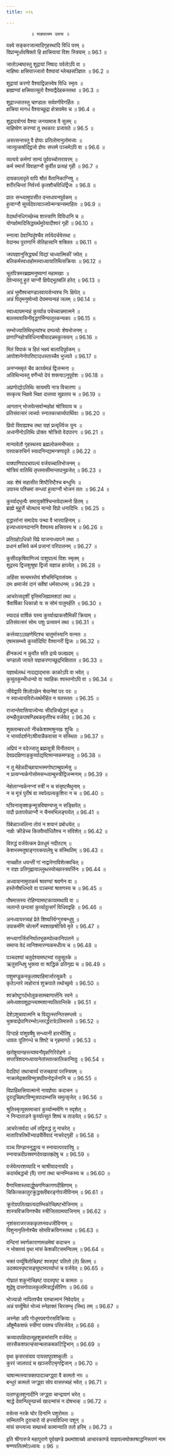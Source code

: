 ```yaml
---
title: ०९६

---
```

             ॥ याज्ञवल्क्य उवाच ॥  
वक्ष्ये सङ्करजात्यादिगृहस्थादि विधिं परम् ॥  
विप्रान्मूर्धावषिक्तो हि क्षात्त्रियायां विशः स्त्रियाम् ॥ 96.1 ॥  
  
जातोऽम्बष्ठस्तु शूद्रायां निषादः पर्वतोऽपि वा ॥  
माहिष्यः क्षत्त्रियाज्जातो वैश्यायां म्लेच्छसञ्ज्ञितः ॥ 96.2 ॥  
  
शूद्रायां करणो वैश्याद्विन्नास्वेष विधिः स्मृतः ॥  
ब्राह्मण्यां क्षत्त्रियात्सूतो वैश्याद्वैदेहकस्तथा ॥ 96.3 ॥  
  
शूद्राज्जातस्तु चाण्डालः सर्ववर्णविगर्हितः ॥  
क्षत्त्रिया मागधं वैश्याच्छूद्रा क्षेत्रावमेव च ॥ 96.4 ॥  
  
शूद्रादयोगवं वैश्या जनयामास वै सुतम् ॥  
माहिष्येण करण्यां तु रथकारः प्रजायते ॥ 96.5 ॥  
  
असत्सन्तस्तु वै ज्ञेयाः प्रतिलोमानुलोमजाः ॥  
जात्युत्कर्षाद्द्विजो ज्ञेयः सप्तमे पञ्चमेऽपि वा ॥ 96.6 ॥  
  
व्यत्यये कर्मणां साम्यं पूर्ववच्चोत्तरावरम् ॥  
कर्म स्मार्त्तं विवाहाग्नौ कुर्वीत प्रत्यहं गृही ॥ 96.7 ॥  
  
दायकालादृते वापि श्रौतं वैतानिकाग्निषु ॥  
शरीरचिन्तां निर्वर्त्त्य कृतशौचविधिर्द्विजः ॥ 96.8 ॥  
  
प्रातः सन्ध्यामुपासीत दन्तधावनपूर्वकम् ॥  
हुत्वाग्नौ सूर्य्यदेवत्याञ्जपेन्मन्त्रान्समाहितः ॥ 96.9 ॥  
  
वेदार्थानधिगच्छेच्च शास्त्राणि विविधानि च ॥  
योगक्षोमादिसिद्ध्यर्थमुपेयादीश्वरं गृही ॥ 96.10 ॥  
  
स्नात्वा देवान्पितॄंश्चैव तर्पयेदर्चयेत्तथा ॥  
वेदानथ पुराणानि सेतिहासानि शक्तितः ॥ 96.11 ॥  
  
जपयज्ञानुसिद्ध्यर्थं विद्यां चाध्यात्मिकीं जपेत् ॥  
बलिकर्मस्वधाहोमस्वाध्यायातिथिसक्रियाः ॥ 96.12 ॥  
  
भूतपित्रमरब्रह्ममनुष्याणां महामखाः ॥  
देवेभ्यस्तु हुतं चाग्नौ क्षिपेद्भूतबलिं हरेत् ॥ 96.13 ॥  
  
अन्नं भूमौश्वचाण्डालवायसेभ्यश्च निः क्षिपेत् ॥  
अन्नं पितृमनुष्येभ्यो देयमप्यन्वहं जलम् ॥ 96.14 ॥  
  
स्वाध्यायमन्वहं कुर्य्यान्न पचेच्चान्नमात्मने ॥  
बालस्ववासिनीवृद्धगर्भिण्यातुरकन्यकाः ॥ 96.15 ॥  
  
सम्भोज्यातिथिभृत्यांश्च दम्पत्योः शेषभोजनम् ॥  
प्राणाग्निहोत्रविधिनाश्रीयादन्नमकुत्सयन् ॥ 96.16 ॥  
  
मितं विपाकं च हितं भक्ष्यं बालादिपूर्वकम् ॥  
आपोशानेनोपरिष्टादधस्ताच्चैव भुज्यते ॥ 96.17 ॥  
  
अनग्नममृतं चैव कार्य्यमन्नं द्विजन्मना ॥  
अतिथिभ्यस्तु वर्णेभ्यो देयं शक्त्याऽनुपूर्वशः ॥ 96.18 ॥  
  
अप्रणोद्योऽतिथिः सायमपि नात्र विचारणा ॥  
सत्कृत्य भिक्षवे भिक्षा दातव्या सुव्रताय च ॥ 96.19 ॥  
  
आगतान् भोजयेत्सर्वान्महोक्षं श्रोत्रियाय च ॥  
प्रतिसंवत्सरं त्वर्च्याः स्नातकाचार्य्यपार्थिवाः ॥ 96.20 ॥  
  
प्रियो विवाह्यश्च तथा यज्ञं प्रत्यृर्त्विजः पुनः ॥  
अध्वनीनोऽतिथिः प्रोक्तः श्रोत्रियो वेदपारगः ॥ 96.21 ॥  
  
मान्यावेतौ गृहस्थस्य ब्रह्मलोकमभीप्सतः ॥  
परपाकरुचिर्न स्यादनिन्द्यामन्त्रणादृते ॥ 96.22 ॥  
  
वाक्पाणिपादचापल्यं वर्जयच्चातिभोजनम् ॥  
श्रोत्रियं वातिथिं तृप्तमासीमान्तादनुव्रजेत् ॥ 96.23 ॥  
  
अहः शेषं सहासीत शिष्टैरिष्टैश्च बन्धुभिः ॥  
उपास्य पश्चिमां सन्ध्यां हुत्वाग्नौ भोजनं ततः ॥ 96.24 ॥  
  
कुर्य्याद्भृत्यैः समायुक्तैश्चिन्तयेदात्मनो हितम् ॥  
ब्राह्मे मुहूर्त्ते चोत्थाय मान्यो विप्रो धनादिभिः ॥ 96.25 ॥  
  
वृद्धार्त्तानां समादेयः पन्था वै भारवाहिनाम् ॥  
इज्याध्ययनदानानि वैश्यस्य क्षत्त्रियस्य च ॥ 96.26 ॥  
  
प्रतिग्रहोऽधिको विप्रे याजनाध्यापने तथा ॥  
प्रधानं क्षत्त्रिये कर्म प्रजानां परिपालनम् ॥ 96.27 ॥  
  
कुसीदकृषिवाणिज्यं पाशुपाल्यं विशः स्मृतम् ॥  
शूद्रस्य द्विजशुश्रूषा द्विजो यज्ञान्न हापयेत् ॥ 96.28 ॥  
  
अहिंसा सत्यमस्तेयं शौचमिन्द्रियसंयमः ॥  
दमः क्षमार्जवं दानं सर्वेषां धर्मसाधनम् ॥ 96.29 ॥  
  
आचरेत्सदृशीं वृत्तिमजिह्मामशठां तथा ॥  
त्रैवार्षिका धिकान्नो यः स सोमं पातुमर्हति ॥ 96.30 ॥  
  
स्यादन्नं वार्षिकं यस्य कुर्य्यात्प्राकसौमिकीं क्रियाम् ॥  
प्रतिसंवत्सरं सोमः पशुः प्रत्ययनं तथा ॥ 96.31 ॥  
  
कर्त्तव्याऽऽग्रहणेष्टिश्च चातुर्मास्यानि यत्नतः ॥  
एषामसम्भवे कुर्य्यादिष्टिं वैश्वानरीं द्विजः ॥ 96.32 ॥  
  
हीनकल्पं न कुर्वोत सति द्रव्ये फलप्रदम् ॥  
चण्डालो जायते यज्ञकरणाच्छूद्रभिक्षितात ॥ 96.33 ॥  
  
यज्ञार्थलब्धं नादद्याद्भासः काकोऽपि वा भवेत् ॥  
कुसूतकुम्भीधान्यो वा त्र्याहिकः श्वस्तनोऽपि वा ॥ 96.34 ॥  
  
जीवेद्वापि शिलोञ्छेन श्रेयानेषां परः परः ॥  
न स्वाध्यायविरोध्यर्थमीहेत न यतस्ततः ॥ 96.35 ॥  
  
राजान्तेवासियाज्येभ्यः सीदन्निच्छेद्धनं क्षुधा ॥  
दम्भहैतुकपाषण्डिबकवृत्तींश्च वर्जयेत् ॥ 96.36 ॥  
  
शुक्लाम्बरधरो नीचकेशश्मश्रुनखः शुचिः ॥  
न भार्य्यादर्शनेऽश्रीयान्नैकवासा न संस्थितः ॥ 96.37 ॥  
  
अप्रियं न वदेज्जातु ब्रह्मसूत्री विनीतवान् ॥  
देवप्रदक्षिणाङ्कुर्य्याद्यष्टिमान्सकमण्डलुः ॥ 96.38 ॥  
  
न तु मेहेन्नदीच्छायाभस्मगोष्टाम्बुवर्त्मसु ॥  
न प्रत्यग्न्यर्कगोसोमसन्ध्याम्बुस्त्रीद्विजन्मनाम् ॥ 96.39 ॥  
  
नेक्षेताग्न्यर्कनग्नां स्त्रीं न च संसृष्टमैथुनाम् ॥  
न च मूत्रं पुरीषं वा स्वपेत्प्रत्यकूशिरा न च ॥ 96.40 ॥  
  
ष्टीवनासृक्शकृन्मूत्रविषाण्यप्सु न सङ्क्षिपेत् ॥  
पादौ प्रतापयेन्नाग्नौ न चैनमभिलङ्घयेत् ॥ 96.41 ॥  
  
पिबेन्नाञ्जलिना तोयं न शयानं प्रबोधयेत् ॥  
नाक्षैः क्रीडेच्च कितवैर्व्याधितैश्च न संविशेत् ॥ 96.42 ॥  
  
विरुद्धं वर्जयेत्कम प्रेतधूमं नदीतटम् ॥  
केशभस्मतुषाङ्गारकपालेषु च संस्थितिम् ॥ 96.43 ॥  
  
नाचक्षीत धयन्तीं गां नाद्वारेणाविशेत्क्वचित् ॥  
न राज्ञः प्रतिगृह्णायाल्लुब्धस्योच्छास्त्रवर्त्तिनः ॥ 96.44 ॥  
  
अध्यायानामुपाकर्म श्रावण्यां श्रवणेन वा ॥  
हस्तेनौषधिभावे वा पञ्चम्यां श्रावणस्य च ॥ 96.45 ॥  
  
पौषमासस्य रोहिण्यामष्टकायामथापि वा ॥  
जलान्ते छन्दसां कुर्य्यादुत्सर्गं विधिवद्वहिः ॥ 96.46 ॥  
  
अनध्यायस्त्र्यहं प्रेते शिष्यर्त्त्विग्गुरुबन्धुषु ॥  
उपाकर्मणि चोत्सर्गे स्वशाखश्रोत्रिये मृते ॥ 96.47 ॥  
  
सन्ध्यागर्जितनिर्घातभूकम्पोल्कानिपातने ॥  
समाप्य वेदं त्वनिशमारण्यकमधीत्य च ॥ 96.48 ॥  
  
पञ्चदश्यां चतुर्दश्यामष्टम्यां राहुसूतके ॥  
ऋतुसन्धिषु भुक्त्वा वा श्राद्धिकं प्रतिगृह्य च ॥ 96.49 ॥  
  
पशुमण्डूकनकुलश्वाहिमार्जारसूकरैः ॥  
कृतेऽन्तरे त्वहोरात्रं शुक्रपाते तथोच्छ्रये ॥ 96.50 ॥  
  
श्वक्रोष्टुगर्दभोलूकसामबाणार्त्तनिः स्वने ॥  
अमेध्यशवशूद्रान्त्यश्मशानपतितान्तिके ॥ 96.51 ॥  
  
देशेऽशुचावात्मनि च विद्युत्स्तनितसम्प्लवे ॥  
भुक्त्वार्द्रपाणिरम्भोऽन्तरर्द्धरात्रेऽतिमारुते ॥ 96.52 ॥  
  
दिग्दाहे पांशुवर्षेषु सन्ध्यानी हारभीतिषु ॥  
धावतः पूतिगन्धे च शिष्टे च गृहमागते ॥ 96.53 ॥  
  
खरोष्ट्रयानहस्त्यश्वनौवृक्षगिरिरोहणे ॥  
सप्तत्रिंशदनध्यायानेतांस्तात्कालिकान्विदुः ॥ 96.54 ॥  
  
वेददिष्टं तथाचार्य्यं राजच्छायां परस्त्रियम् ॥  
नाक्रामेद्रक्तविण्मूत्रष्ठीवनोद्वर्त्तनानि च ॥ 96.55 ॥  
  
विप्राहिक्षत्त्रियात्मानो नावज्ञेयाः कदाचन ॥  
दूरादुच्छिष्टविण्मूत्रपादाम्भांसि समुत्सृजेत् ॥ 96.56 ॥  
  
श्रुतिस्मृत्युक्तमाचारं कुर्य्यान्मर्मणि न स्पृशेत् ॥  
न निन्दाताडने कुर्य्यात्सुतं शिष्यं च ताडयेत् ॥ 96.57 ॥  
  
आचरेत्सर्वदा धर्मं तद्विरुद्धं तु नाचरेत् ॥  
मातापित्रतिथीभ्याढ्यैर्विवादं नाचरेद्गृही ॥ 96.58 ॥  
  
पञ्च पिण्डाननुद्धृत्य न स्नायात्परवारिषु ॥  
स्नायान्नदीप्रस्रवणदेवखातह्रदेषु च ॥ 96.59 ॥  
  
वर्जयेत्परशय्यादि न चाश्रीयादनापदि ॥  
कदर्य्यबद्धचो (वै) राणां तथा चानम्निकस्य च ॥ 96.60 ॥  
  
वैणाभिशस्तवार्द्धुष्यगणिकागणदीक्षिणाम् ॥  
चिकित्सकातुरक्रुद्धक्लीबरङ्गोपजीविनाम् ॥ 96.61 ॥  
  
क्रूरोग्रपतितव्रात्यदाम्भिकोच्छिष्टभोजिनाम् ॥  
शास्त्रविक्रयिणश्चैव स्त्रीजितग्रामयाजिनाम् ॥ 96.62 ॥  
  
नृशंसराजरजककृतघ्नवधजीविनाम् ॥  
पिशुनानृतिनोश्चैव सोमविक्रयिणस्तथा ॥ 96.63 ॥  
  
वन्दिनां स्वर्णकाराणामन्नमेषां कदाचन ॥  
न भोक्तव्यं वृथा मांसं केशकीटसमन्वितम् ॥ 96.64 ॥  
  
भक्तं पर्य्युषितोच्छिष्टं श्वस्पृष्टं पतितो (ते) क्षितम् ॥  
उदक्यास्पृष्टसङ्घुष्टमपर्य्याप्तं च वर्जयेत् ॥ 96.65 ॥  
  
गोघ्रातं शकुनोच्छिष्टं पादस्पृष्ट च कामतः ॥  
शूद्रेषु दासगोपालकुलमित्रार्द्धसीरिणः ॥ 96.66 ॥  
  
भोज्यान्नो नापितश्चैव यश्चात्मानं निवेदयेत् ॥  
अन्नं पर्य्युषितं भोज्यं स्नेहाक्तं चिरसम्भृ (स्थि) तम् ॥ 96.67 ॥  
  
अस्नेहा अपि गोधूमयवगोरसविक्रियाः ॥  
औष्ट्रमैकशफं स्त्रीणां पयश्च परिवर्जयेत् ॥ 96.68 ॥  
  
क्रव्यादपक्षिदात्यूहशुकमांसानि वर्जयेत् ॥  
सारसैकशफान्हंसान्बलाकबकटिट्टिभान् ॥ 96.69 ॥  
  
वृथा कृसरसंयाव पायसापूपशष्कुलीः ॥  
कुररं जालपादं च खञ्जरीटमृगद्विजान् ॥ 96.70 ॥  
  
चाषान्मत्स्यात्रक्तपादञ्चग्द्ध्वा वै कामतो नरः ॥  
बन्धुरं कामतो जग्द्ध्वा सोप वासस्त्र्यहं भवेत् ॥ 96.71 ॥  
  
पलाण्डुलशुनादीनि जग्द्ध्वा चान्द्रायणं चरेत् ॥  
श्राद्धे देवान्पितॄन्प्रार्च्य खादन्मांसं न दोषभाक् ॥ 96.72 ॥  
  
वसेत्स नरके घोर दिनानि पशुरोमतः ॥  
सम्मितानि दुराचारो यो हन्त्यविधिना पशून् ॥  
मांसं सन्त्यज्य सम्प्रार्थ्य कामान्याति ततो हरिम् ॥ 96.73 ॥  
  
इति श्रीगारुजे महापुराणे पूर्वखण्डे प्रथमांशाख्ये आचारकाण्डे याज्ञवल्क्योक्तश्राद्धनिरूपणं नाम षण्णवतितमोऽध्यायः ॥ 96 ॥